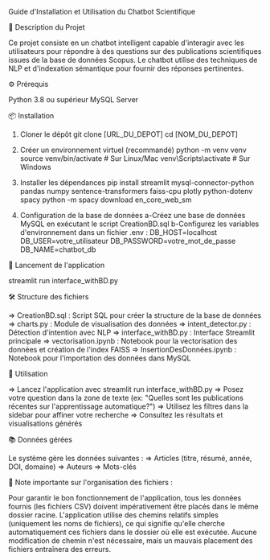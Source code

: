 Guide d'Installation et Utilisation du Chatbot Scientifique

📝 Description du Projet

Ce projet consiste en un chatbot intelligent capable d'interagir avec les utilisateurs pour répondre à des questions sur des publications scientifiques issues de la base de données Scopus. Le chatbot utilise des techniques de NLP et d'indexation sémantique pour fournir des réponses pertinentes.

⚙️ Prérequis

Python 3.8 ou supérieur
MySQL Server

📦 Installation

1. Cloner le dépôt
   git clone [URL_DU_DEPOT]
   cd [NOM_DU_DEPOT]

2. Créer un environnement virtuel (recommandé)
   python -m venv venv
   source venv/bin/activate # Sur Linux/Mac
   venv\Scripts\activate # Sur Windows

3. Installer les dépendances
   pip install streamlit mysql-connector-python pandas numpy sentence-transformers faiss-cpu plotly python-dotenv spacy
   python -m spacy download en_core_web_sm

4. Configuration de la base de données
   a-Créez une base de données MySQL en exécutant le script CreationBD.sql
   b-Configurez les variables d'environnement dans un fichier .env :
   DB_HOST=localhost
   DB_USER=votre_utilisateur
   DB_PASSWORD=votre_mot_de_passe
   DB_NAME=chatbot_db

🚀 Lancement de l'application

streamlit run interface_withBD.py

🛠 Structure des fichiers

=> CreationBD.sql : Script SQL pour créer la structure de la base de données
=> charts.py : Module de visualisation des données
=> intent_detector.py : Détection d'intention avec NLP
=> interface_withBD.py : Interface Streamlit principale
=> vectorisation.ipynb : Notebook pour la vectorisation des données et création de l'index FAISS
=> InsertionDesDonnées.ipynb : Notebook pour l'importation des données dans MySQL

🤖 Utilisation

=> Lancez l'application avec streamlit run interface_withBD.py
=> Posez votre question dans la zone de texte (ex: "Quelles sont les publications récentes sur l'apprentissage automatique?")
=> Utilisez les filtres dans la sidebar pour affiner votre recherche
=> Consultez les résultats et visualisations générés

📚 Données gérées

Le système gère les données suivantes :
=> Articles (titre, résumé, année, DOI, domaine)
=> Auteurs
=> Mots-clés

📌 Note importante sur l'organisation des fichiers :

Pour garantir le bon fonctionnement de l'application, tous les données fournis (les fichiers CSV) doivent impérativement être placés dans le même dossier racine. L'application utilise des chemins relatifs simples (uniquement les noms de fichiers), ce qui signifie qu'elle cherche automatiquement ces fichiers dans le dossier où elle est exécutée. Aucune modification de chemin n'est nécessaire, mais un mauvais placement des fichiers entraînera des erreurs.
